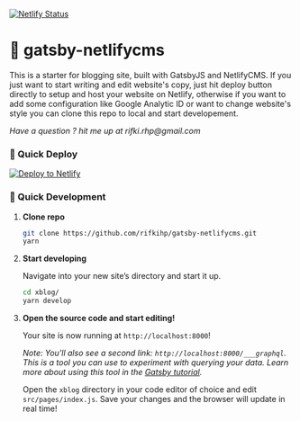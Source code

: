 [![Netlify Status](https://api.netlify.com/api/v1/badges/d3f4dd56-ef6f-4c83-becc-1b2233b46ccb/deploy-status)](https://app.netlify.com/sites/eloquent-nobel-8cfed6/deploys)

# :pencil: gatsby-netlifycms

This is a starter for blogging site, built with GatsbyJS and NetlifyCMS. If you just want to start writing and edit website's copy, just hit deploy button directly to setup and host your website on Netlify, otherwise if you want to add some configuration like Google Analytic ID or want to change website's style you can clone this repo to local and start developement.

_Have a question ? hit me up at rifki.rhp@gmail.com_

### 💫 Quick Deploy

[![Deploy to Netlify](https://www.netlify.com/img/deploy/button.svg)](https://app.netlify.com/start/deploy?repository=https://github.com/rifkihp/gatsby-netlifycms)

### 🚀 Quick Development

1.  **Clone repo**

    ```sh
    git clone https://github.com/rifkihp/gatsby-netlifycms.git
    yarn
    ```

1.  **Start developing**

    Navigate into your new site’s directory and start it up.

    ```sh
    cd xblog/
    yarn develop
    ```

1.  **Open the source code and start editing!**

    Your site is now running at `http://localhost:8000`!

    _Note: You'll also see a second link: _`http://localhost:8000/___graphql`_. This is a tool you can use to experiment with querying your data. Learn more about using this tool in the [Gatsby tutorial](https://www.gatsbyjs.org/tutorial/part-five/#introducing-graphiql)._

    Open the `xblog` directory in your code editor of choice and edit `src/pages/index.js`. Save your changes and the browser will update in real time!
